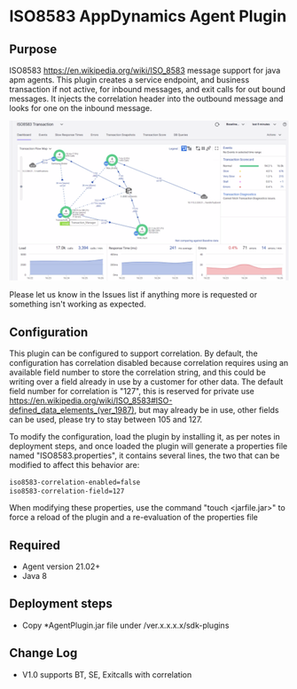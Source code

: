 ISO8583 AppDynamics Agent Plugin
==================================

## Purpose ##

ISO8583 https://en.wikipedia.org/wiki/ISO_8583 message support for java apm agents. This plugin creates a service endpoint, and business transaction if not active, for inbound messages, and exit calls for out bound messages. It injects the correlation header into the outbound message and looks for one on the inbound message.

![Flowmap Image](doc_images%2FISO8583-transaction-flowmap.png)

Please let us know in the Issues list if anything more is requested or something isn't working as expected.

## Configuration

This plugin can be configured to support correlation. By default, the configuration has correlation disabled because correlation requires using an available field number to store the correlation string, and this could be writing over a field already in use by a customer for other data. The default field number for correlation is "127", this is reserved for private use https://en.wikipedia.org/wiki/ISO_8583#ISO-defined_data_elements_(ver_1987), but may already be in use, other fields can be used, please try to stay between 105 and 127.

To modify the configuration, load the plugin by installing it, as per notes in deployment steps, and once loaded the plugin will generate a properties file named "ISO8583.properties", it contains several lines, the two that can be modified to affect this behavior are:

    iso8583-correlation-enabled=false
    iso8583-correlation-field=127

When modifying these properties, use the command "touch <jarfile.jar>" to force a reload of the plugin and a re-evaluation of the properties file

## Required

- Agent version 21.02+
- Java 8

## Deployment steps

- Copy *AgentPlugin.jar file under <agent-install-dir>/ver.x.x.x.x/sdk-plugins

## Change Log

- V1.0 supports BT, SE, Exitcalls with correlation
